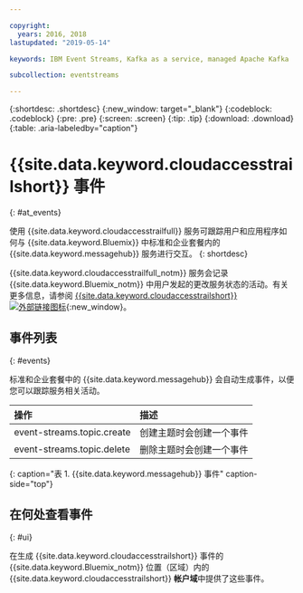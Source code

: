 ```yaml
---

copyright:
  years: 2016, 2018
lastupdated: "2019-05-14"

keywords: IBM Event Streams, Kafka as a service, managed Apache Kafka

subcollection: eventstreams

---
```


{:shortdesc: .shortdesc}
{:new_window: target="_blank"}
{:codeblock: .codeblock}
{:pre: .pre}
{:screen: .screen}
{:tip: .tip}
{:download: .download}
{:table: .aria-labeledby="caption"}

<!-- Name your file `at-events.md` and include it in the Reference nav group in your toc file. -->

# {{site.data.keyword.cloudaccesstrailshort}} 事件 
{: #at_events}

使用 {{site.data.keyword.cloudaccesstrailfull}} 服务可跟踪用户和应用程序如何与 {{site.data.keyword.Bluemix}} 中标准和企业套餐内的 {{site.data.keyword.messagehub}} 服务进行交互。
{: shortdesc}

{{site.data.keyword.cloudaccesstrailfull_notm}} 服务会记录 {{site.data.keyword.Bluemix_notm}} 中用户发起的更改服务状态的活动。有关更多信息，请参阅 [{{site.data.keyword.cloudaccesstrailshort}} ![外部链接图标](../../icons/launch-glyph.svg "外部链接图标")](/docs/services/Activity-Tracker-with-LogDNA?topic=logdnaat-getting-started#getting-started){:new_window}。

<!-- You can create different sections to group events by area. -->

## 事件列表
{: #events}

<!-- Make sure you introduce the table with a detailed description that immediately precedes it. For example, see https://console.bluemix.net/docs/services/cloud-activity-tracker/services/at_events_cf.html#catalog. -->

标准和企业套餐中的 {{site.data.keyword.messagehub}} 会自动生成事件，以便您可以跟踪服务相关活动。

|操作 |描述                                                         |
|:-------|:------------|
| event-streams.topic.create |创建主题时会创建一个事件|
| event-streams.topic.delete |删除主题时会创建一个事件|
{: caption="表 1. {{site.data.keyword.messagehub}} 事件" caption-side="top"}

## 在何处查看事件
{: #ui}

<!-- For example, choose one of the following two options. -->

<!-- Option 2: Add the following sentence if your service sends events to the account domain. -->

在生成 {{site.data.keyword.cloudaccesstrailshort}} 事件的 {{site.data.keyword.Bluemix_notm}} 位置（区域）内的 {{site.data.keyword.cloudaccesstrailshort}} **帐户域**中提供了这些事件。










